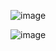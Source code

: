 ![image](https://github.com/user-attachments/assets/ada1c7ab-8ea5-4815-b10f-ba8f68d6a104)



![image](https://github.com/user-attachments/assets/bda30497-7cf4-4eb3-a769-ba225f865eaf)

